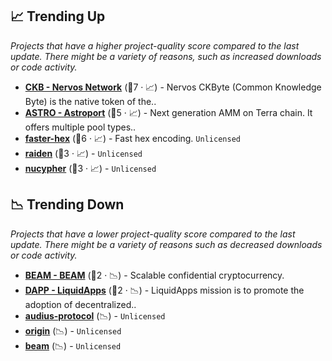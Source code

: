 ## 📈 Trending Up

_Projects that have a higher project-quality score compared to the last update. There might be a variety of reasons, such as increased downloads or code activity._

- <b><a href="https://github.com/nervosnetwork">CKB - Nervos Network</a></b> (🥇7 · 📈) - Nervos CKByte (Common Knowledge Byte) is the native token of the..
- <b><a href="https://github.com/astroport-fi">ASTRO - Astroport</a></b> (🥇5 · 📈) - Next generation AMM on Terra chain. It offers multiple pool types.. <code><img src="https://git.io/J9cOg" style="display:inline;" width="13" height="13"></code>
- <b><a href="{}">faster-hex</a></b> (🥇6 · 📈) - Fast hex encoding. <code>Unlicensed</code>
- <b><a href="{}">raiden</a></b> (🥈3 · 📈) -  <code>Unlicensed</code>
- <b><a href="{}">nucypher</a></b> (🥈3 · 📈) -  <code>Unlicensed</code>

## 📉 Trending Down

_Projects that have a lower project-quality score compared to the last update. There might be a variety of reasons such as decreased downloads or code activity._

- <b><a href="https://github.com/BeamMW">BEAM - BEAM</a></b> (🥈2 · 📉) - Scalable confidential cryptocurrency.
- <b><a href="https://github.com/liquidapps-io">DAPP - LiquidApps</a></b> (🥈2 · 📉) - LiquidApps mission is to promote the adoption of decentralized..
- <b><a href="{}">audius-protocol</a></b> (📉) -  <code>Unlicensed</code>
- <b><a href="{}">origin</a></b> (📉) -  <code>Unlicensed</code>
- <b><a href="{}">beam</a></b> (📉) -  <code>Unlicensed</code>


